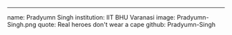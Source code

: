 ---
name: Pradyumn Singh
institution: IIT BHU Varanasi
image: Pradyumn-Singh.png
quote: Real heroes don't wear a cape
github: Pradyumn-Singh